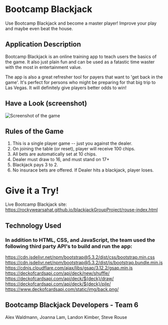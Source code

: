 
# Bootcamp Blackjack
Use Bootcamp Blackjack and become a master player! Improve your play and maybe even beat the house.

## Application Description
Bootcamp Blackjack is an online training app to teach users the basics of the game. It also just plain fun and can be used as a fatastic time waster with the most in entertainment value.

The app is also a great refresher tool for payers that want to 'get back in the game'. It's perfect for persons who might be preparing for that big trip to Las Vegas. It will definitely give players better odds to win! 

## Have a Look (screenshot) 

![Screenshot of the game]((rouse-assets/images/readme-screenshot.png))


## Rules of the Game

1. This is a single player game -- just you against the dealer.
2. On joining the table (or reset), player will receive 100 chips. 
3. All bets are automatically set at 10 chips. 
4. Dealer must draw to 16, and must stand on 17+
5. Blackjack pays 3 to 2.
6. No insurace bets are offered.  If Dealer hits a blackjack, player loses.

# Give it a Try!
Live Bootcamp Blackjack site: https://rockywearsahat.github.io/blackjackGroupProject/rouse-index.html


## Technology Used
### In addition to HTML, CSS, and JavaScript, the team used the following third party API's to build and run the app:
https://cdn.jsdelivr.net/npm/bootstrap@5.3.2/dist/css/bootstrap.min.css
https://cdn.jsdelivr.net/npm/bootstrap@5.3.2/dist/js/bootstrap.bundle.min.js
https://cdnjs.cloudflare.com/ajax/libs/gsap/3.12.2/gsap.min.js
https://deckofcardsapi.com/api/deck/new/shuffle/
https://deckofcardsapi.com/api/deck/${deck}/draw/
https://deckofcardsapi.com/api/deck/${deck}/pile/
https://www.deckofcardsapi.com/static/img/back.png/


## Bootcamp Blackjack Developers - Team 6
Alex Waldmann, Joanna Lam, Landon Kimber, Steve Rouse

